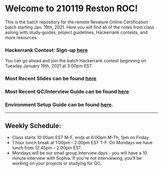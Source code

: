 # Welcome to 210119 Reston ROC!
This is the batch repository for the remote Revature Online Certification batch starting Jan. 19th, 2021.
Here you will find all of the notes from class aslong with study-guides, project guidelines, Hackerrank contests, and more resources.

### Hackerrank Contest: Sign-up [here](https://www.hackerrank.com/21019-roc-hackathon)
You can go ahead and join the batch Hackerrank contest beginning on Tuesday January 19th, 2021 at 3:00pm EST.

### Most Recent Slides can be found [here](https://docs.google.com/presentation/d/1akHMQXQN2IaC2uzMEBY9ti8-Ym0MjHr9QUqAL8aW3SQ/edit?usp=sharing)
### Most Recent QC/Interview Guide can be found [here](https://github.com/210119-ROC/demos/blob/main/week2/README.md)

### Environment Setup Guide can be found [here](https://github.com/sophiagavrila/environment-setup).
---

## Weekly Schedule:
* Class starts 10:00am EST M-F, ends at 6:00pm M-Th, 1pm on Friday
* 1 hour lunch break at 1:00pm - 2:00pm EST T-F. On Mondays we have lunch from 12:45pm - 2:00pm EST.
* Mondays will be our small group Interview days - you will have a 10 minute interview with Sophia.  If you're not interviewing, you'll be working on your projects or studying for QC. 
